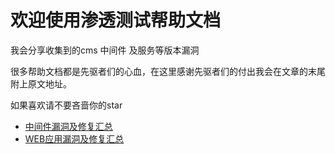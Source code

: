 # 欢迎使用渗透测试帮助文档

我会分享收集到的cms 中间件 及服务等版本漏洞

很多帮助文档都是先驱者们的心血，在这里感谢先驱者们的付出我会在文章的末尾附上原文地址。

如果喜欢请不要吝啬你的star

- [中间件漏洞及修复汇总](中间件/中间件漏洞及修复汇总.md)
- [WEB应用漏洞及修复汇总](web应用/WEB应用漏洞及修复汇总.md)


